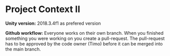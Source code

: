 # Project Context II

**Unity version:** 2018.3.4f1 as prefered version

**Github workflow:** Everyone works on their own branch. When you finished something you were working on you create a pull-request. The pull-request has to be approved by the code owner (Timo) before it can be merged into the main branch.
